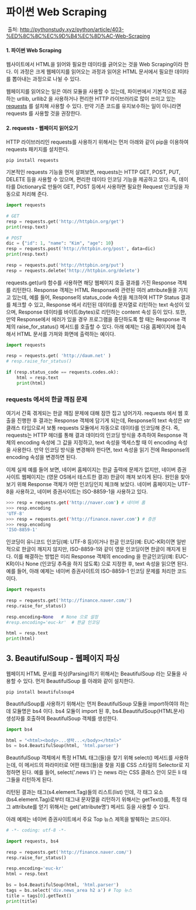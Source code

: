 # 파이썬 Web Scraping

​	출처: http://pythonstudy.xyz/python/article/403-%ED%8C%8C%EC%9D%B4%EC%8D%AC-Web-Scraping

#### 1. 파이썬 Web Scraping

웹사이트에서 HTML을 읽어와 필요한 데이타를 긁어오는 것을 Web Scraping이라 한다. 이 과정은 크게 웹페이지를 읽어오는 과정과 읽어온 HTML 문서에서 필요한 데이타를 뽑아내는 과정으로 나뉠 수 있다.

웹페이지를 읽어오는 일은 여러 모듈을 사용할 수 있는데, 파이썬에서 기본적으로 제공하는 urllib, urllib2 을 사용하거나 편리한 HTTP 라이브러리로 많이 쓰이고 있는 [requests](http://docs.python-requests.org/en/latest/index.html) 를 설치해 사용할 수 있다. 만약 기존 코드를 유지보수하는 일이 아니라면 requests 를 사용할 것을 권장한다.

#### 2. requests - 웹페이지 읽어오기

HTTP 라이브러리인 requests를 사용하기 위해서는 먼저 아래와 같이 pip을 이용하여 requests 패키지를 설치한다.

```
pip install requests
```

기본적인 requests 기능을 먼저 살펴보면, requests는 HTTP GET, POST, PUT, DELETE 등을 사용할 수 있으며, 편리한 데이타 인코딩 기능을 제공하고 있다. 즉, 데이타를 Dictionary로 만들어 GET, POST 등에서 사용하면 필요한 Request 인코딩을 자동으로 처리해 준다.

``` python
import requests
 
# GET
resp = requests.get('http://httpbin.org/get')
print(resp.text)
 
# POST
dic = {"id": 1, "name": "Kim", "age": 10}
resp = requests.post('http://httpbin.org/post', data=dic)
print(resp.text)
 
resp = requests.put('http://httpbin.org/put')
resp = requests.delete('http://httpbin.org/delete')    
```

requests.get(url) 함수를 사용하면 해당 웹페이지 호출 결과를 가진 Response 객체를 리턴한다. Response 객체는 HTML Response와 관련된 여러 attribute들을 가지고 있는데, 예를 들어, Response의 status_code 속성을 체크하여 HTTP Status 결과를 체크할 수 있고, Response 에서 리턴된 데이타를 문자열로 리턴하는 text 속성이 있으며, Response 데이타를 바이트(bytes)로 리턴하는 content 속성 등이 있다. 또한, 만약 Response에서 에러가 있을 경우 프로그램을 중단하도록 할 때는 Response 객체의 raise_for_status() 메서드를 호출할 수 있다.
아래 예제는 다음 홈페이지에 접속해서 HTML 문서를 가져와 화면에 출력하는 예이다.

``` python
import requests
 
resp = requests.get( 'http://daum.net' )
# resp.raise_for_status()
 
if (resp.status_code == requests.codes.ok):
    html = resp.text
    print(html)
```



### requests 에서의 한글 깨짐 문제

여기서 간혹 겪게되는 한글 깨짐 문제에 대해 잠깐 집고 넘어가자. requests 에서 웹 호출을 진행한 후 결과는 Response 객체에 담기게 되는데, Response의 text 속성은 str 클래스 타입으로서 보통 requests 모듈에서 자동으로 데이타를 인코딩해 준다. 즉, requests는 HTTP 헤더를 통해 결과 데이타의 인코딩 방식을 추측하여 Response 객체의 encoding 속성에 그 값을 지정하고, text 속성을 엑세스할 때 이 encoding 속성을 사용한다. 만약 인코딩 방식을 변경해야 한다면, text 속성을 읽기 전에 Response의 encoding 속성을 변경하면 된다.

이제 실제 예를 들어 보면, 네이버 홈페이지는 한글 출력에 문제가 없지만, 네이버 증권사이트 웹페이지는 (영문 OS에서 테스트한 결과) 한글이 깨져 보이게 된다. 원인을 찾아보기 위해 Response 객체가 어떤 인코딩인지 체크해 보았다. 네이버 홈페이지는 UTF-8을 사용하고, 네이버 증권사이트는 ISO-8859-1을 사용하고 있다.

``` bash
>>> resp = requests.get('http://naver.com') # 네이버 홈
>>> resp.encoding
'UTF-8'
>>> resp = requests.get('http://finance.naver.com') # 증권
>>> resp.encoding
'ISO-8859-1'
```

인코딩이 유니코드 인코딩(예: UTF-8 등)이거나 한글 인코딩(예: EUC-KR)이면 일반적으로 한글이 깨지지 않지만, ISO-8859-1와 같이 영문 인코딩이면 한글이 깨지게 된다. 이를 해결하는 방법은 미리 Response 객체의 encoding 을 한글인코딩(예: EUC-KR)이나 None (인코딩 추즉을 하지 않도록) 으로 지정한 후, text 속성을 읽으면 된다. 예를 들어, 아래 예제는 네이버 증권사이트의 ISO-8859-1 인코딩 문제를 처리한 코드이다.

``` python
import requests
 
resp = requests.get('http://finance.naver.com/')
resp.raise_for_status()
 
resp.encoding=None   # None 으로 설정
#resp.encoding='euc-kr'  # 한글 인코딩
 
html = resp.text
print(html)
```



## 3. BeautifulSoup - 웹페이지 파싱

웹페이지 HTML 문서를 파싱(Parsing)하기 위해서는 BeautifulSoup 라는 모듈을 사용할 수 있다. 먼저 BeautifulSoup 를 아래와 같이 설치한다.

```
pip install beautifulsoup4
```

BeautifulSoup를 사용하기 위해서는 먼저 BeautifulSoup 모듈을 import하여야 하는데 모듈명은 bs4 이다. bs4 모듈이 import 된 후, bs4.BeautifulSoup(HTML문서) 생성자를 호출하여 BeautifulSoup 객체를 생성한다.

``` python
import bs4
 
html = "<html><body>...생략...</body></html>"
bs = bs4.BeautifulSoup(html, 'html.parser')
```

BeautifulSoup 객체에서 특정 HTML 태그(들)을 찾기 위해 select() 메서드를 사용하는데, 이 메서드의 파라미터로 어떤 태크(들)을 찾을 지를 CSS 스타일의 Selector로 지정하면 된다. 예를 들어, select('.news li') 는 news 라는 CSS 클래스 안이 모든 li 태그들을 리턴하게 된다.

리턴된 결과는 태그(s4.element.Tag)들의 리스트(list) 인데, 각 태그 요소(bs4.element.Tag)로부터 태그내 문자열을 리턴하기 위해서는 getText()를, 특정 태그 attribute를 얻기 위해서는 get('attribute명') 메서드 등을 사용할 수 있다.

아래 예제는 네이버 증권사이트에서 주요 Top 뉴스 제목을 발췌하는 코드이다.

``` python
# -*- coding: utf-8 -*-
 
import requests, bs4
 
resp = requests.get('http://finance.naver.com/')
resp.raise_for_status()
 
resp.encoding='euc-kr'
html = resp.text
 
bs = bs4.BeautifulSoup(html, 'html.parser')
tags = bs.select('div.news_area h2 a') # Top 뉴스
title = tags[0].getText()
print(title)
```

